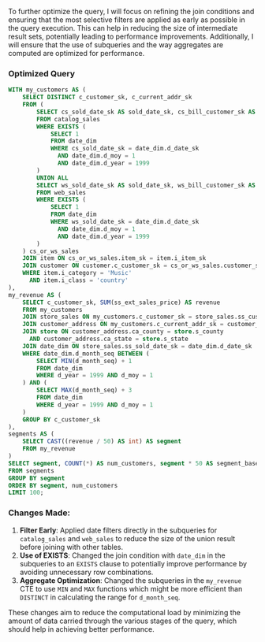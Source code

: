 To further optimize the query, I will focus on refining the join conditions and ensuring that the most selective filters are applied as early as possible in the query execution. This can help in reducing the size of intermediate result sets, potentially leading to performance improvements. Additionally, I will ensure that the use of subqueries and the way aggregates are computed are optimized for performance.

### Optimized Query

```sql
WITH my_customers AS (
    SELECT DISTINCT c_customer_sk, c_current_addr_sk
    FROM (
        SELECT cs_sold_date_sk AS sold_date_sk, cs_bill_customer_sk AS customer_sk, cs_item_sk AS item_sk
        FROM catalog_sales
        WHERE EXISTS (
            SELECT 1
            FROM date_dim
            WHERE cs_sold_date_sk = date_dim.d_date_sk
              AND date_dim.d_moy = 1
              AND date_dim.d_year = 1999
        )
        UNION ALL
        SELECT ws_sold_date_sk AS sold_date_sk, ws_bill_customer_sk AS customer_sk, ws_item_sk AS item_sk
        FROM web_sales
        WHERE EXISTS (
            SELECT 1
            FROM date_dim
            WHERE ws_sold_date_sk = date_dim.d_date_sk
              AND date_dim.d_moy = 1
              AND date_dim.d_year = 1999
        )
    ) cs_or_ws_sales
    JOIN item ON cs_or_ws_sales.item_sk = item.i_item_sk
    JOIN customer ON customer.c_customer_sk = cs_or_ws_sales.customer_sk
    WHERE item.i_category = 'Music'
      AND item.i_class = 'country'
),
my_revenue AS (
    SELECT c_customer_sk, SUM(ss_ext_sales_price) AS revenue
    FROM my_customers
    JOIN store_sales ON my_customers.c_customer_sk = store_sales.ss_customer_sk
    JOIN customer_address ON my_customers.c_current_addr_sk = customer_address.ca_address_sk
    JOIN store ON customer_address.ca_county = store.s_county
      AND customer_address.ca_state = store.s_state
    JOIN date_dim ON store_sales.ss_sold_date_sk = date_dim.d_date_sk
    WHERE date_dim.d_month_seq BETWEEN (
        SELECT MIN(d_month_seq) + 1
        FROM date_dim
        WHERE d_year = 1999 AND d_moy = 1
    ) AND (
        SELECT MAX(d_month_seq) + 3
        FROM date_dim
        WHERE d_year = 1999 AND d_moy = 1
    )
    GROUP BY c_customer_sk
),
segments AS (
    SELECT CAST((revenue / 50) AS int) AS segment
    FROM my_revenue
)
SELECT segment, COUNT(*) AS num_customers, segment * 50 AS segment_base
FROM segments
GROUP BY segment
ORDER BY segment, num_customers
LIMIT 100;
```

### Changes Made:
1. **Filter Early**: Applied date filters directly in the subqueries for `catalog_sales` and `web_sales` to reduce the size of the union result before joining with other tables.
2. **Use of EXISTS**: Changed the join condition with `date_dim` in the subqueries to an `EXISTS` clause to potentially improve performance by avoiding unnecessary row combinations.
3. **Aggregate Optimization**: Changed the subqueries in the `my_revenue` CTE to use `MIN` and `MAX` functions which might be more efficient than `DISTINCT` in calculating the range for `d_month_seq`.

These changes aim to reduce the computational load by minimizing the amount of data carried through the various stages of the query, which should help in achieving better performance.